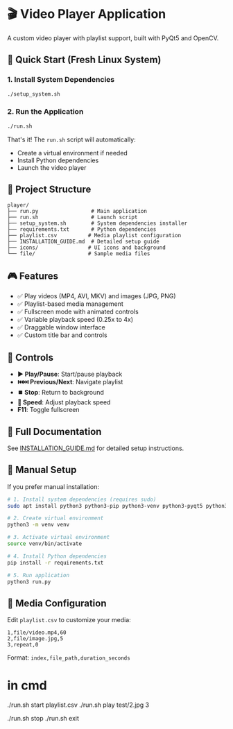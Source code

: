 # 🎬 Video Player Application

A custom video player with playlist support, built with PyQt5 and OpenCV.

## 🚀 Quick Start (Fresh Linux System)

### 1. Install System Dependencies
```bash
./setup_system.sh
```

### 2. Run the Application
```bash
./run.sh
```

That's it! The `run.sh` script will automatically:
- Create a virtual environment if needed
- Install Python dependencies
- Launch the video player

## 📁 Project Structure
```
player/
├── run.py                 # Main application
├── run.sh                 # Launch script
├── setup_system.sh        # System dependencies installer
├── requirements.txt       # Python dependencies
├── playlist.csv          # Media playlist configuration
├── INSTALLATION_GUIDE.md  # Detailed setup guide
├── icons/                # UI icons and background
└── file/                 # Sample media files
```

## 🎮 Features
- ✅ Play videos (MP4, AVI, MKV) and images (JPG, PNG)
- ✅ Playlist-based media management
- ✅ Fullscreen mode with animated controls
- ✅ Variable playback speed (0.25x to 4x)
- ✅ Draggable window interface
- ✅ Custom title bar and controls

## 🎯 Controls
- **▶️ Play/Pause**: Start/pause playback
- **⏮️⏭️ Previous/Next**: Navigate playlist
- **⏹️ Stop**: Return to background
- **🔄 Speed**: Adjust playback speed
- **F11**: Toggle fullscreen

## 📖 Full Documentation
See [INSTALLATION_GUIDE.md](INSTALLATION_GUIDE.md) for detailed setup instructions.

## 🔧 Manual Setup
If you prefer manual installation:

```bash
# 1. Install system dependencies (requires sudo)
sudo apt install python3 python3-pip python3-venv python3-pyqt5 python3-opencv

# 2. Create virtual environment
python3 -m venv venv

# 3. Activate virtual environment
source venv/bin/activate

# 4. Install Python dependencies
pip install -r requirements.txt

# 5. Run application
python3 run.py
```

## 🎵 Media Configuration
Edit `playlist.csv` to customize your media:
```csv
1,file/video.mp4,60
2,file/image.jpg,5
3,repeat,0
```

Format: `index,file_path,duration_seconds`

# in cmd
./run.sh start playlist.csv
./run.sh play test/2.jpg 3

./run.sh stop
./run.sh exit